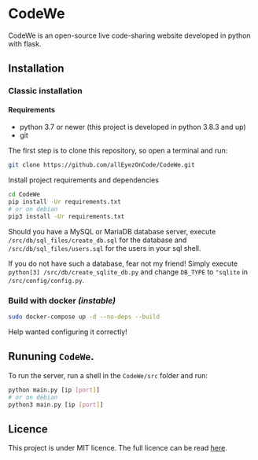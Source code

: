 # CodeWe

CodeWe is an open-source live code-sharing website developed in python with flask.

## Installation

### Classic installation

#### Requirements
* python 3.7 or newer (this project is developed in python 3.8.3 and up)
* git

The first step is to clone this repository, so open a terminal and run:
```bash
git clone https://github.com/allEyezOnCode/CodeWe.git
```

Install project requirements and dependencies
```bash
cd CodeWe
pip install -Ur requirements.txt
# or on debian
pip3 install -Ur requirements.txt
```

Should you have a MySQL or MariaDB database server, execute `/src/db/sql_files/create_db.sql` for the database and `/src/db/sql_files/users.sql` for the users in your sql shell.

If you do not have such a database, fear not my friend! Simply execute `python[3] /src/db/create_sqlite_db.py` and change `DB_TYPE` to `"sqlite` in `/src/config/config.py`.


### Build with docker *(instable)*
```bash
sudo docker-compose up -d --no-deps --build
```
Help wanted configuring it correctly!

## Rununing `CodeWe`.
To run the server, run a shell in the `CodeWe/src` folder and run:
```bash
python main.py [ip [port]]
# or on debian
python3 main.py [ip [port]]
```

## Licence
This project is under MIT licence. The full licence can be read [here](https://github.com/allEyezOnCode/CodeWe).
